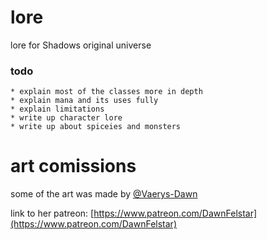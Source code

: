 # lore
lore for Shadows original universe
### todo
	* explain most of the classes more in depth
	* explain mana and its uses fully
	* explain limitations
	* write up character lore
	* write up about spiceies and monsters
# art comissions
some of the art was made by [@Vaerys-Dawn](https://github.com/Vaerys-Dawn)

link to her patreon: [https://www.patreon.com/DawnFelstar](https://www.patreon.com/DawnFelstar)
